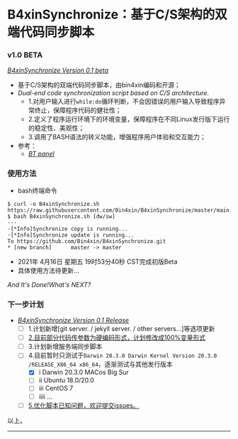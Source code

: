 # B4xinSynchronize：基于C/S架构的双端代码同步脚本

### v1.0 BETA 

[*B4xinSynchronize Version 0.1 beta*](https://github.com/Bin4xin/B4xinSynchronize/blob/master/main.sh)

- 基于C/S架构的双端代码同步脚本，由bin4xin编码和开源；
- *Dual-end code synchronization script based on C/S architecture.*
    - 1.对用户输入进行`while:do`循环判断，不会因错误的用户输入导致程序异常终止，保障程序代码的健壮性；
    - 2.定义了程序运行环境下的环境变量，保障程序在不同Linux发行版下运行的稳定性、美观性；
    - 3.调用了BASH语法的转义功能，增强程序用户体验和交互能力；
- 参考：
    - [*BT panel*](https://github.com/Bin4xin/B4xinSynchronize/tree/master/panel)


### 使用方法
- bash终端命令
```
$ curl -o B4xinSynchronize.sh https://raw.githubusercontent.com/Bin4xin/B4xinSynchronize/master/main.sh
$ bash B4xinSynchronize.sh [dw/sw]
···
·[*Info]Synchronize copy is running... 
·[*Info]Synchronize update is running... 
To https://github.com/Bin4xin/B4xinSynchronize.git
* [new branch]      master -> master
```
- 2021年 4月16日 星期五 19时53分40秒 CST完成初版Beta
- 具体使用方法待更新...

*And It's Done!What's NEXT?*

### 下一步计划

- [*B4xinSynchronize Version 0.1 Release*](https://github.com/Bin4xin/B4xinSynchronize/blob/master/main.sh)
    - [ ] 1.计划新增[git server. / jekyll server. / other servers...]等选项更新
    - [ ] [2.目前部分代码传参数为硬编码形式，计划修改成100%变量形式](https://github.com/Bin4xin/B4xinSynchronize/blob/master/main.sh)
    - [ ] 3.计划新增服务端同步脚本
    - [ ] 4.目前暂时只测试于`Darwin 20.3.0 Darwin Kernel Version 20.3.0 /RELEASE_X86_64 x86_64`，逐渐测试与其他发行版本
        - [x] i Darwin 20.3.0 MACos Big Sur
        - [ ] ii Ubuntu 18.0/20.0
        - [ ] iii CentOS 7
        - [ ] iiii ...
    - [ ] [5.优化脚本已知问题，欢迎提交issues。](https://github.com/Bin4xin/B4xinSynchronize/issues/new)
  
以上。

---